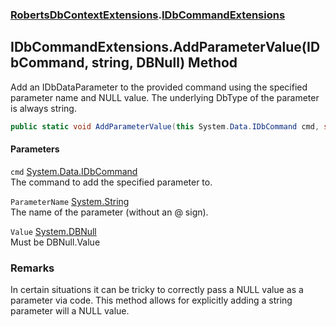 ### [RobertsDbContextExtensions](RobertsDbContextExtensions 'RobertsDbContextExtensions').[IDbCommandExtensions](IDbCommandExtensions 'RobertsDbContextExtensions.IDbCommandExtensions')
## IDbCommandExtensions.AddParameterValue(IDbCommand, string, DBNull) Method
Add an IDbDataParameter to the provided command using the specified
parameter name and NULL value. The underlying DbType of the parameter
is always string.
```csharp
public static void AddParameterValue(this System.Data.IDbCommand cmd, string ParameterName, System.DBNull Value);
```
#### Parameters
<a name='RobertsDbContextExtensions_IDbCommandExtensions_AddParameterValue(System_Data_IDbCommand_string_System_DBNull)_cmd'></a>
`cmd` [System.Data.IDbCommand](https://docs.microsoft.com/en-us/dotnet/api/System.Data.IDbCommand 'System.Data.IDbCommand')  
The command to add the specified parameter to.
  
<a name='RobertsDbContextExtensions_IDbCommandExtensions_AddParameterValue(System_Data_IDbCommand_string_System_DBNull)_ParameterName'></a>
`ParameterName` [System.String](https://docs.microsoft.com/en-us/dotnet/api/System.String 'System.String')  
The name of the parameter (without an @ sign).
  
<a name='RobertsDbContextExtensions_IDbCommandExtensions_AddParameterValue(System_Data_IDbCommand_string_System_DBNull)_Value'></a>
`Value` [System.DBNull](https://docs.microsoft.com/en-us/dotnet/api/System.DBNull 'System.DBNull')  
Must be DBNull.Value
  
### Remarks
In certain situations it can be tricky to correctly pass a NULL value
as a parameter via code. This method allows for explicitly adding a
string parameter will a NULL value.
